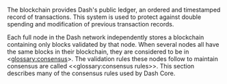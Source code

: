 The blockchain provides Dash's public ledger, an ordered and timestamped record of transactions. This system is used to protect against double spending and modification of previous transaction records.

Each full node in the Dash network independently stores a blockchain containing only blocks validated by that node. When several nodes all have the same blocks in their blockchain, they are considered to be in <<glossary:consensus>>. The validation rules these nodes follow to maintain consensus are called <<glossary:consensus rules>>. This section describes many of the consensus rules used by Dash Core.